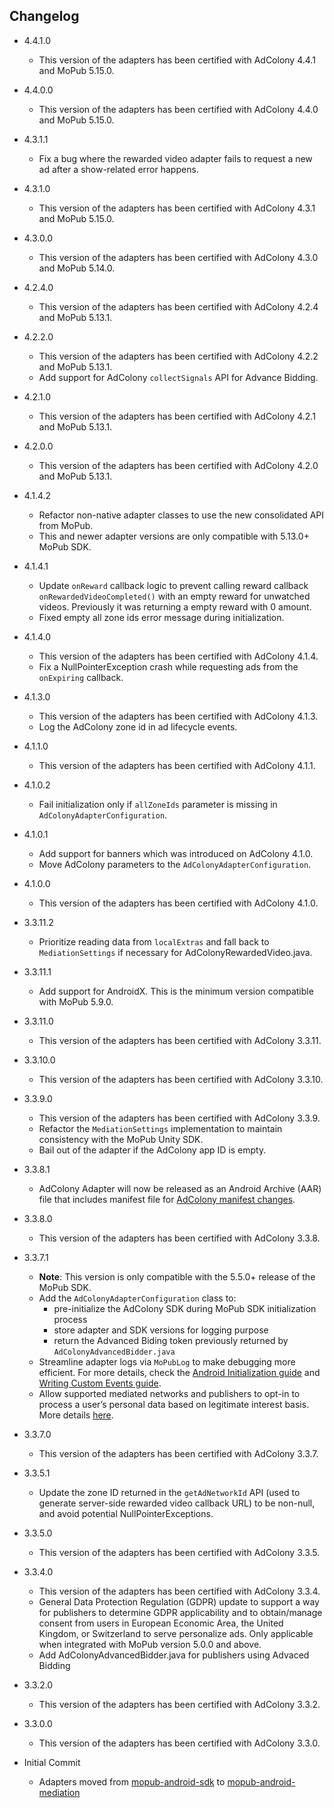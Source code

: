 ## Changelog
  * 4.4.1.0
    * This version of the adapters has been certified with AdColony 4.4.1 and MoPub 5.15.0.

  * 4.4.0.0
    * This version of the adapters has been certified with AdColony 4.4.0 and MoPub 5.15.0.

  * 4.3.1.1
    * Fix a bug where the rewarded video adapter fails to request a new ad after a show-related error happens.

  * 4.3.1.0
    * This version of the adapters has been certified with AdColony 4.3.1 and MoPub 5.15.0.

  * 4.3.0.0
    * This version of the adapters has been certified with AdColony 4.3.0 and MoPub 5.14.0.

  * 4.2.4.0
    * This version of the adapters has been certified with AdColony 4.2.4 and MoPub 5.13.1.

  * 4.2.2.0
    * This version of the adapters has been certified with AdColony 4.2.2 and MoPub 5.13.1.
    * Add support for AdColony `collectSignals` API for Advance Bidding.

  * 4.2.1.0
    * This version of the adapters has been certified with AdColony 4.2.1 and MoPub 5.13.1.

  * 4.2.0.0
    * This version of the adapters has been certified with AdColony 4.2.0 and MoPub 5.13.1.

  * 4.1.4.2
    * Refactor non-native adapter classes to use the new consolidated API from MoPub.
    * This and newer adapter versions are only compatible with 5.13.0+ MoPub SDK.

  * 4.1.4.1
    * Update `onReward` callback logic to prevent calling reward callback `onRewardedVideoCompleted()` with an empty reward for unwatched videos. Previously it was returning a empty reward with 0 amount.
    * Fixed empty all zone ids error message during initialization.

  * 4.1.4.0
    * This version of the adapters has been certified with AdColony 4.1.4.
    * Fix a NullPointerException crash while requesting ads from the `onExpiring` callback.

  * 4.1.3.0
    * This version of the adapters has been certified with AdColony 4.1.3.
    * Log the AdColony zone id in ad lifecycle events.

  * 4.1.1.0
    * This version of the adapters has been certified with AdColony 4.1.1.

  * 4.1.0.2
    * Fail initialization only if `allZoneIds` parameter is missing in `AdColonyAdapterConfiguration`.

  * 4.1.0.1
    * Add support for banners which was introduced on AdColony 4.1.0.
    * Move AdColony parameters to the `AdColonyAdapterConfiguration`.

  * 4.1.0.0
    * This version of the adapters has been certified with AdColony 4.1.0.

  * 3.3.11.2
    * Prioritize reading data from `localExtras` and fall back to `MediationSettings` if necessary for AdColonyRewardedVideo.java.

  * 3.3.11.1
    * Add support for AndroidX. This is the minimum version compatible with MoPub 5.9.0.

  * 3.3.11.0
    * This version of the adapters has been certified with AdColony 3.3.11.

  * 3.3.10.0
    * This version of the adapters has been certified with AdColony 3.3.10.

  * 3.3.9.0
    * This version of the adapters has been certified with AdColony 3.3.9.
    * Refactor the `MediationSettings` implementation to maintain consistency with the MoPub Unity SDK.
    * Bail out of the adapter if the AdColony app ID is empty.

  * 3.3.8.1
    * AdColony Adapter will now be released as an Android Archive (AAR) file that includes manifest file for [AdColony manifest changes](https://github.com/AdColony/AdColony-Android-SDK-3/wiki/Project-Setup#step-2-edit-manifest).

  * 3.3.8.0
    * This version of the adapters has been certified with AdColony 3.3.8.

  * 3.3.7.1
    * **Note**: This version is only compatible with the 5.5.0+ release of the MoPub SDK.
    * Add the `AdColonyAdapterConfiguration` class to: 
         * pre-initialize the AdColony SDK during MoPub SDK initialization process
         * store adapter and SDK versions for logging purpose
         * return the Advanced Biding token previously returned by `AdColonyAdvancedBidder.java`
    * Streamline adapter logs via `MoPubLog` to make debugging more efficient. For more details, check the [Android Initialization guide](https://developers.mopub.com/docs/android/initialization/) and [Writing Custom Events guide](https://developers.mopub.com/docs/android/custom-events/).
    * Allow supported mediated networks and publishers to opt-in to process a user’s personal data based on legitimate interest basis. More details [here](https://developers.mopub.com/docs/publisher/gdpr-guide/#legitimate-interest-support).

  * 3.3.7.0
    * This version of the adapters has been certified with AdColony 3.3.7.

  * 3.3.5.1
    * Update the zone ID returned in the `getAdNetworkId` API (used to generate server-side rewarded video callback URL) to be non-null, and avoid potential NullPointerExceptions.

  * 3.3.5.0
    * This version of the adapters has been certified with AdColony 3.3.5.

  * 3.3.4.0
    * This version of the adapters has been certified with AdColony 3.3.4.
    * General Data Protection Regulation (GDPR) update to support a way for publishers to determine GDPR applicability and to obtain/manage consent from users in European Economic Area, the United Kingdom, or Switzerland to serve personalize ads. Only applicable when integrated with MoPub version 5.0.0 and above.
    * Add AdColonyAdvancedBidder.java for publishers using Advaced Bidding

  * 3.3.2.0
    * This version of the adapters has been certified with AdColony 3.3.2.

  * 3.3.0.0
    * This version of the adapters has been certified with AdColony 3.3.0.
	
  * Initial Commit
  	* Adapters moved from [mopub-android-sdk](https://github.com/mopub/mopub-android-sdk) to [mopub-android-mediation](https://github.com/mopub/mopub-android-mediation/)
